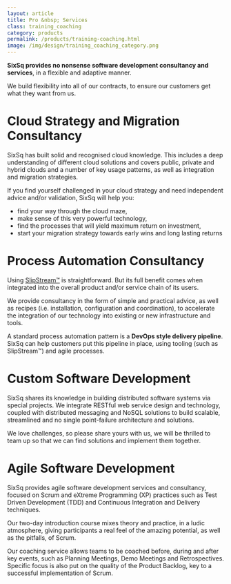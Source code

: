 ```yaml
---
layout: article
title: Pro &nbsp; Services
class: training_coaching
category: products
permalink: /products/training-coaching.html
image: /img/design/training_coaching_category.png
---
```


**SixSq provides no nonsense software development consultancy and services**, in a
flexible and adaptive manner.

We build flexibility into all of our contracts, to ensure our
customers get what they want from us.


Cloud Strategy and Migration Consultancy
==============================

SixSq has built solid and recognised cloud knowledge. This includes a deep understanding of different
cloud solutions and covers public, private and hybrid clouds
and a number of key usage patterns, as well as integration and migration strategies.

If you find yourself challenged in your cloud strategy and need independent advice and/or validation,
SixSq will help you:

 * find your way through the cloud maze, 
 * make sense of this very powerful technology,
 * find the processes that will yield maximum return on investment,
 * start your migration strategy towards early wins and long lasting returns


Process Automation Consultancy
==============================

Using [SlipStream™](/products/slipstream.html) is straightforward. But its full benefit comes when
integrated into the overall product and/or service chain of its users.

We provide consultancy in the form of simple and practical advice, as well as recipes (i.e. installation,
configuration and coordination), to accelerate the integration of our technology into existing or new  infrastructure and tools.

A standard process automation pattern is a **DevOps style delivery pipeline**.  SixSq can help customers
put this pipeline in place, using tooling (such as SlipStream™) and agile processes.


Custom Software Development
==============================

SixSq shares its knowledge in building distributed software systems via special projects. We integrate
RESTful web service design and technology, coupled with distributed messaging and NoSQL solutions to
build scalable, streamlined and no single point-failure architecture and solutions.

We love challenges, so please share yours with us, we will be thrilled to team up so that 
we can find solutions and implement them together.


Agile Software Development
==========================

SixSq provides agile software development services and consultancy, focused
on Scrum and eXtreme Programming (XP) practices such as Test Driven Development
(TDD) and Continuous Integration and Delivery techniques.

Our two-day introduction course mixes theory and practice, in a ludic atmosphere,
giving participants a real feel of the amazing potential, as well as the pitfalls, of Scrum.

Our coaching service allows teams to be coached before, during and after key events, such as Planning Meetings, Demo Meetings and Retrospectives.
Specific focus is also put on the quality of the Product Backlog, key to
a successful implementation of Scrum.
